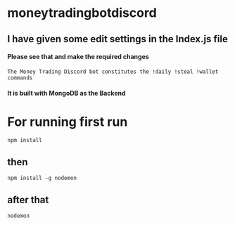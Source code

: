 # moneytradingbotdiscord

## I have given some edit settings in the Index.js file


#### Please see that and make the required changes

```The Money Trading Discord bot constitutes the !daily !steal !wallet commands```


#### It is built with MongoDB as the Backend

# For running first run

`npm install`

## then 
`npm install -g nodemon`

## after that
`nodemon`
